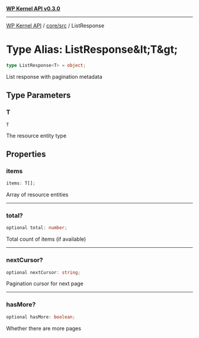 [**WP Kernel API v0.3.0**](../../../README.md)

---

[WP Kernel API](../../../README.md) / [core/src](../README.md) / ListResponse

# Type Alias: ListResponse\&lt;T\&gt;

```ts
type ListResponse<T> = object;
```

List response with pagination metadata

## Type Parameters

### T

`T`

The resource entity type

## Properties

### items

```ts
items: T[];
```

Array of resource entities

---

### total?

```ts
optional total: number;
```

Total count of items (if available)

---

### nextCursor?

```ts
optional nextCursor: string;
```

Pagination cursor for next page

---

### hasMore?

```ts
optional hasMore: boolean;
```

Whether there are more pages
